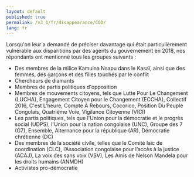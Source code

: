 ```yaml
---
layout: default
published: true
permalink: /v3_1/fr/disappearance/COD/
lang: fr
---
```


Lorsqu'on leur a demandé de préciser davantage qui était particulièrement vulnérable aux disparitions par des agents du gouvernement en 2018, nos répondants ont mentionné tous les groupes suivants :
-	Des membres de la milice Kamuina Nsapu dans le Kasaï, ainsi que des femmes, des garçons et des filles touchés par le conflit
-	Chercheurs de diamants
-	Membres de partis politiques d'opposition
-	Membres de mouvements citoyens, tels que Lutte Pour Le Changement (LUCHA), Engagement Citoyen pour le Changement (ECCHA), Collectif 2016, C'est L'heure, Compte À Rebours, Cocorico, Position Du Peuple Congolais, Quatrième Voie, Vigilance Citoyenne (VICI)
-	Les partis politiques, tels que l'Union pour la démocratie et le progrès social (UDPS), l'Union pour la nation congolaise (UNC), Groupe des 7 (G7), Ensemble, Alternance pour la république (AR), Démocratie chrétienne (DC)
-	Des membres de la société civile, telles que le Comité laïc de coordination (CLC), l’Association congolaise pour l’accès à la justice (ACAJ), La voix des sans voix (VSV), Les Amis de Nelson Mandela pour les droits humains (ANMDH)
-	Activistes pro-démocratie
